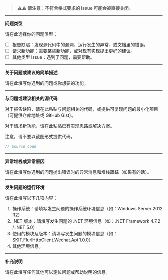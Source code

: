 > **⚠⚠ 请注意：不符合格式要求的 Issue 可能会被直接关闭。**

---

**问题类型**

请在此选择你的问题类型：

-   [ ] 报告缺陷：发现源代码中的漏洞、运行发生的异常、或文档里的错误。
-   [ ] 请求新功能：需要某些新功能，或对现有实现提出更好的建议。
-   [ ] 其他类型 Issue：遇到了问题，需要帮助。

---

**关于问题或建议的简单描述**

请在此填写你遇到的问题或你想要的功能。

---

**与问题或建议相关的源代码**

对于报告缺陷，请在此粘贴与问题相关的代码，或提供可复现问题的最小化项目（可提供仓库地址或 GitHub Gist）。

对于请求新功能，请在此粘贴已有实现思路或解决方案。

注意，请不要以截图形式提供代码。

```csharp
// Source Code
```

---

**异常堆栈或异常原因**

请在此填写你遇到的问题抛出错误时的异常消息和堆栈跟踪（如果有的话）。

---

**发生问题的运行环境**

请在此填写以下几项内容：

1. 操作系统：请填写发生问题的操作系统环境信息（如：Windows Server 2012 R2）
2. .NET 版本：请填写发生问题的 .NET 环境信息（如：.NET Framework 4.7.2 / .NET 5.0）
3. 使用的模块及版本：请填写发生问题的模块信息（如：SKIT.FlurlHttpClient.Wechat.Api 1.0.0）
4. 其他环境信息。

---

**补充说明**

请在此填写任何其他可以定位问题或帮助说明的信息。
